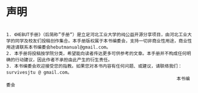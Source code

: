 # 声明
```text

1. 《HEBUT手册》（后简称”手册“）是立足河北工业大学的纯公益开源分享项目，由河北工业大学的同学及校友们投稿创作集合。本手册版权属于本书编委会，支持一切非商业性用途，商业性用途请联系本书编委会hebutmanual@gmail.com。
2. 本手册将投稿按学院分类，希望能向读者传达更多可供参考的文章。本手册并不构成任何明确的行动建议，因此作者不承担由此产生的衍生责任。
3. 本书编委会欢迎接受您的指教。如果您对本书内容有任何问题、或建议，请联络我们：survivesjtu @ gmail.com。
                                                                本书编委会
```

                                                                                                                                                  



